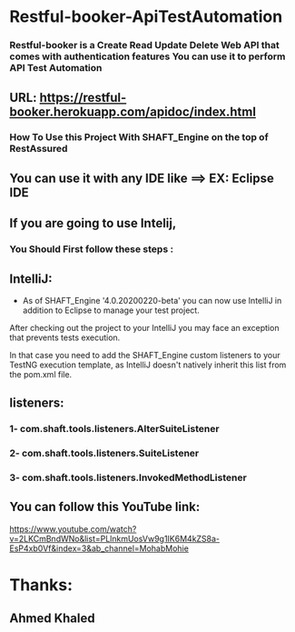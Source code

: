 # Restful-booker-ApiTestAutomation
### Restful-booker is a Create Read Update Delete Web API that comes with authentication features You can use it to perform API Test Automation
## URL: https://restful-booker.herokuapp.com/apidoc/index.html 

### How To Use this Project With SHAFT_Engine on the top of RestAssured ###

## You can use it with any IDE like ==> EX: Eclipse IDE

## If you are going to use Intelij,
### You Should First follow these steps :

## IntelliJ:
- As of SHAFT_Engine '4.0.20200220-beta' you can now use IntelliJ in addition to Eclipse to manage your test project.

After checking out the project to your IntelliJ you may face an exception that prevents tests execution.

In that case you need to add the SHAFT_Engine custom listeners to your TestNG execution template, as IntelliJ doesn't natively inherit this list from the pom.xml file.


## listeners:
### 1- com.shaft.tools.listeners.AlterSuiteListener
### 2- com.shaft.tools.listeners.SuiteListener
### 3- com.shaft.tools.listeners.InvokedMethodListener

## You can follow this YouTube link:
https://www.youtube.com/watch?v=2LKCmBndWNo&list=PLlnkmUosVw9g1IK6M4kZS8a-EsP4xb0Vf&index=3&ab_channel=MohabMohie


# Thanks:
## Ahmed Khaled ##
